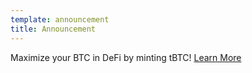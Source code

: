 ```yaml
---
template: announcement
title: Announcement
---
```

Maximize your BTC in DeFi by minting tBTC! <a href="https://blog.threshold.network/" target="_blank" rel="noopener noreferrer">Learn More</a>
